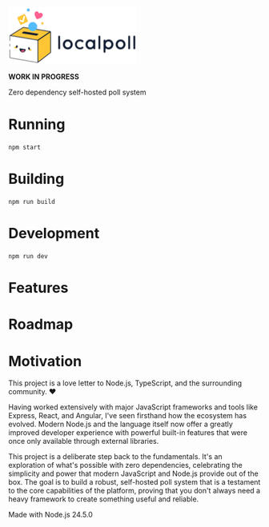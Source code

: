 <img src="assets/logo.png" width="256" alt="logo" />

**WORK IN PROGRESS**

Zero dependency self-hosted poll system

# Running

`npm start`

# Building

`npm run build`

# Development

`npm run dev`

# Features

# Roadmap

# Motivation

This project is a love letter to Node.js, TypeScript, and the surrounding community. ❤️

Having worked extensively with major JavaScript frameworks and tools like Express, React, and Angular, I've seen
firsthand how the ecosystem has evolved. Modern Node.js and the language itself now offer a greatly improved developer
experience with powerful built-in features that were once only available through external libraries.

This project is a deliberate step back to the fundamentals. It's an exploration of what's possible with zero
dependencies, celebrating the simplicity and power that modern JavaScript and Node.js provide out of the box. The goal
is to build a robust, self-hosted poll system that is a testament to the core capabilities of the platform, proving that
you don't always need a heavy framework to create something useful and reliable.

Made with Node.js 24.5.0